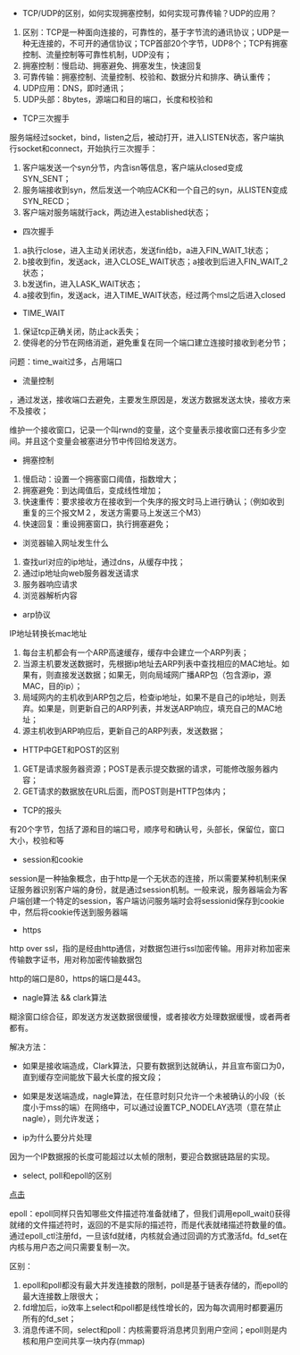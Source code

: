 * TCP/UDP的区别，如何实现拥塞控制，如何实现可靠传输？UDP的应用？

1. 区别：TCP是一种面向连接的，可靠性的，基于字节流的通讯协议；UDP是一种无连接的，不可开的通信协议；TCP首部20个字节，UDP8个；TCP有拥塞控制、流量控制等可靠性机制，UDP没有；
2. 拥塞控制：慢启动、拥塞避免、拥塞发生，快速回复
3. 可靠传输：拥塞控制、流量控制、校验和、数据分片和排序、确认重传；
4. UDP应用：DNS，即时通讯；
5. UDP头部：8bytes，源端口和目的端口，长度和校验和



* TCP三次握手

服务端经过socket，bind，listen之后，被动打开，进入LISTEN状态，客户端执行socket和connect，开始执行三次握手：

1. 客户端发送一个syn分节，内含isn等信息，客户端从closed变成SYN_SENT；
2. 服务端接收到syn，然后发送一个响应ACK和一个自己的syn，从LISTEN变成SYN_RECD；
3. 客户端对服务端就行ack，两边进入established状态；



* 四次握手

1. a执行close，进入主动关闭状态，发送fin给b，a进入FIN_WAIT_1状态；
2. b接收到fin，发送ack，进入CLOSE_WAIT状态；a接收到后进入FIN_WAIT_2状态；
3. b发送fin，进入LASK_WAIT状态；
4. a接收到fin，发送ack，进入TIME_WAIT状态，经过两个msl之后进入closed



* TIME_WAIT

1. 保证tcp正确关闭，防止ack丢失；
2. 使得老的分节在网络消逝，避免重复在同一个端口建立连接时接收到老分节；

问题：time_wait过多，占用端口



* 流量控制

，通过发送，接收端口去避免，主要发生原因是，发送方数据发送太快，接收方来不及接收；

维护一个接收窗口，记录一个叫rwnd的变量，这个变量表示接收窗口还有多少空间。并且这个变量会被塞进分节中传回给发送方。



* 拥塞控制

1. 慢启动：设置一个拥塞窗口阈值，指数增大；
2. 拥塞避免：到达阈值后，变成线性增加；
3. 快速重传：要求接收方在接收到一个失序的报文时马上进行确认；（例如收到重复的三个报文M２，发送方需要马上发送三个M3）
4. 快速回复：重设拥塞窗口，执行拥塞避免；





* 浏览器输入网址发生什么

1. 查找url对应的ip地址，通过dns，从缓存中找；
2. 通过ip地址向web服务器发送请求
3. 服务器响应请求
4. 浏览器解析内容





* arp协议

IP地址转换长mac地址

1. 每台主机都会有一个ARP高速缓存，缓存中会建立一个ARP列表；
2. 当源主机要发送数据时，先根据ip地址去ARP列表中查找相应的MAC地址。如果有，则直接发送数据；如果无，则向局域网广播ARP包（包含源ip，源MAC，目的ip）；
3. 局域网内的主机收到ARP包之后，检查ip地址，如果不是自己的ip地址，则丢弃。如果是，则更新自己的ARP列表，并发送ARP响应，填充自己的MAC地址；
4. 源主机收到ARP响应后，更新自己的ARP列表，发送数据；



* HTTP中GET和POST的区别

1. GET是请求服务器资源；POST是表示提交数据的请求，可能修改服务器内容；
2. GET请求的数据放在URL后面，而POST则是HTTP包体内；   



* TCP的报头

有20个字节，包括了源和目的端口号，顺序号和确认号，头部长，保留位，窗口大小，校验和等



* session和cookie

session是一种抽象概念，由于http是一个无状态的连接，所以需要某种机制来保证服务器识别客户端的身份，就是通过session机制。一般来说，服务器端会为客户端创建一个特定的session，客户端访问服务端时会将sessionid保存到cookie中，然后将cookie传送到服务器端



* https

http over ssl，指的是经由http通信，对数据包进行ssl加密传输。用非对称加密来传输数字证书，用对称加密传输数据包

http的端口是80，https的端口是443。



* nagle算法 && clark算法

糊涂窗口综合征，即发送方发送数据很缓慢，或者接收方处理数据缓慢，或者两者都有。

解决方法：

* 如果是接收端造成，Clark算法，只要有数据到达就确认，并且宣布窗口为0，直到缓存空间能放下最大长度的报文段；
* 如果是发送端造成，nagle算法，在任意时刻只允许一个未被确认的小段（长度小于mss的端）在网络中，可以通过设置TCP_NODELAY选项（意在禁止nagle），则允许发送；



* ip为什么要分片处理

因为一个IP数据报的长度可能超过以太帧的限制，要迎合数据链路层的实现。



- select, poll和epoll的区别

[点击](http://www.lucienxian.top/2018/03/17/Unix%E7%BD%91%E7%BB%9C%E7%BC%96%E7%A8%8B%E2%80%94%E2%80%94chap6/)

epoll：epoll同样只告知哪些文件描述符准备就绪了，但我们调用epoll_wait()获得就绪的文件描述符时，返回的不是实际的描述符，而是代表就绪描述符数量的值。通过epoll_ctl注册fd，一旦该fd就绪，内核就会通过回调的方式激活fd。fd_set在内核与用户态之间只需要复制一次。

区别：

1. epoll和poll都没有最大并发连接数的限制，poll是基于链表存储的，而epoll的最大连接数上限很大；
2. fd增加后，io效率上select和poll都是线性增长的，因为每次调用时都要遍历所有的fd_set；
3. 消息传递不同，select和poll：内核需要将消息拷贝到用户空间；epoll则是内核和用户空间共享一块内存(mmap)